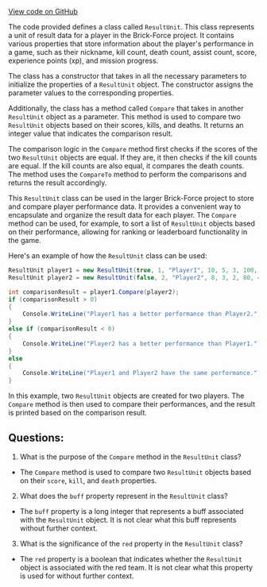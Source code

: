 [View code on GitHub](https://github.com/TieHaxJan/Brick-Force/Assembly-CSharp\ResultUnit.cs)

The code provided defines a class called `ResultUnit`. This class represents a unit of result data for a player in the Brick-Force project. It contains various properties that store information about the player's performance in a game, such as their nickname, kill count, death count, assist count, score, experience points (xp), and mission progress.

The class has a constructor that takes in all the necessary parameters to initialize the properties of a `ResultUnit` object. The constructor assigns the parameter values to the corresponding properties.

Additionally, the class has a method called `Compare` that takes in another `ResultUnit` object as a parameter. This method is used to compare two `ResultUnit` objects based on their scores, kills, and deaths. It returns an integer value that indicates the comparison result.

The comparison logic in the `Compare` method first checks if the scores of the two `ResultUnit` objects are equal. If they are, it then checks if the kill counts are equal. If the kill counts are also equal, it compares the death counts. The method uses the `CompareTo` method to perform the comparisons and returns the result accordingly.

This `ResultUnit` class can be used in the larger Brick-Force project to store and compare player performance data. It provides a convenient way to encapsulate and organize the result data for each player. The `Compare` method can be used, for example, to sort a list of `ResultUnit` objects based on their performance, allowing for ranking or leaderboard functionality in the game.

Here's an example of how the `ResultUnit` class can be used:

```csharp
ResultUnit player1 = new ResultUnit(true, 1, "Player1", 10, 5, 3, 100, 50, 500, 2, 400, 600, 123456789);
ResultUnit player2 = new ResultUnit(false, 2, "Player2", 8, 3, 2, 80, 40, 400, 1, 300, 500, 987654321);

int comparisonResult = player1.Compare(player2);
if (comparisonResult > 0)
{
    Console.WriteLine("Player1 has a better performance than Player2.");
}
else if (comparisonResult < 0)
{
    Console.WriteLine("Player2 has a better performance than Player1.");
}
else
{
    Console.WriteLine("Player1 and Player2 have the same performance.");
}
```

In this example, two `ResultUnit` objects are created for two players. The `Compare` method is then used to compare their performances, and the result is printed based on the comparison result.
## Questions: 
 1. What is the purpose of the `Compare` method in the `ResultUnit` class?
- The `Compare` method is used to compare two `ResultUnit` objects based on their `score`, `kill`, and `death` properties.

2. What does the `buff` property represent in the `ResultUnit` class?
- The `buff` property is a long integer that represents a buff associated with the `ResultUnit` object. It is not clear what this buff represents without further context.

3. What is the significance of the `red` property in the `ResultUnit` class?
- The `red` property is a boolean that indicates whether the `ResultUnit` object is associated with the red team. It is not clear what this property is used for without further context.